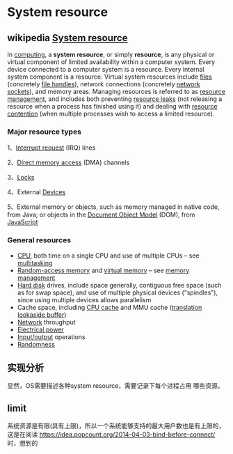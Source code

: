 # System resource



## wikipedia [System resource](https://en.wikipedia.org/wiki/System_resource)

In [computing](https://en.wikipedia.org/wiki/Computing), a **system resource**, or simply **resource**, is any physical or virtual component of limited availability within a computer system. Every device connected to a computer system is a resource. Every internal system component is a resource. Virtual system resources include [files](https://en.wikipedia.org/wiki/Computer_file) (concretely [file handles](https://en.wikipedia.org/wiki/File_handle)), network connections (concretely [network sockets](https://en.wikipedia.org/wiki/Network_socket)), and memory areas. Managing resources is referred to as [resource management](https://en.wikipedia.org/wiki/Resource_management_(computing)), and includes both preventing [resource leaks](https://en.wikipedia.org/wiki/Resource_leak) (not releasing a resource when a process has finished using it) and dealing with [resource contention](https://en.wikipedia.org/wiki/Resource_contention) (when multiple processes wish to access a limited resource).



### Major resource types

1、[Interrupt request](https://en.wikipedia.org/wiki/Interrupt_request_(PC_architecture)) (IRQ) lines

2、[Direct memory access](https://en.wikipedia.org/wiki/Direct_memory_access) (DMA) channels

3、[Locks](https://en.wikipedia.org/wiki/Lock_(computer_science))

4、External [Devices](https://en.wikipedia.org/wiki/Peripheral)

5、External memory or objects, such as memory managed in native code, from Java; or objects in the [Document Object Model](https://en.wikipedia.org/wiki/Document_Object_Model) (DOM), from [JavaScript](https://en.wikipedia.org/wiki/JavaScript)



### General resources

- [CPU](https://en.wikipedia.org/wiki/Central_processing_unit), both time on a single CPU and use of multiple CPUs – see [multitasking](https://en.wikipedia.org/wiki/Multitasking)
- [Random-access memory](https://en.wikipedia.org/wiki/Random-access_memory) and [virtual memory](https://en.wikipedia.org/wiki/Virtual_memory) – see [memory management](https://en.wikipedia.org/wiki/Memory_management)
- [Hard disk](https://en.wikipedia.org/wiki/Hard_disk) drives, include space generally, contiguous free space (such as for swap space), and use of multiple physical devices ("spindles"), since using multiple devices allows parallelism
- Cache space, including [CPU cache](https://en.wikipedia.org/wiki/CPU_cache) and MMU cache ([translation lookaside buffer](https://en.wikipedia.org/wiki/Translation_lookaside_buffer))
- [Network](https://en.wikipedia.org/wiki/Computer_networking) throughput
- [Electrical power](https://en.wikipedia.org/wiki/Power_management)
- [Input/output](https://en.wikipedia.org/wiki/Input/output) operations
- [Randomness](https://en.wikipedia.org/wiki/Randomness)



## 实现分析

显然，OS需要描述各种system resource，需要记录下每个进程占用 哪些资源。

## limit

系统资源是有限(具有上限)，所以一个系统能够支持的最大用户数也是有上限的，这是在阅读 https://idea.popcount.org/2014-04-03-bind-before-connect/ 时，想到的

